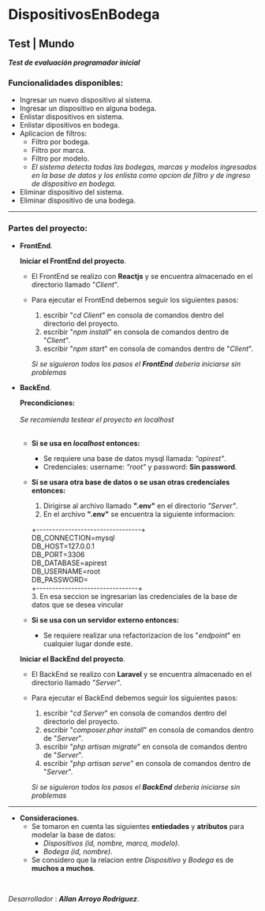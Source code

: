 # DispositivosEnBodega

## Test | Mundo

**_Test de evaluación programador inicial_**

### Funcionalidades disponibles:

- Ingresar un nuevo dispositivo al sistema.
- Ingresar un dispositivo en alguna bodega.
- Enlistar dispositivos en sistema.
- Enlistar dipositivos en bodega.
- Aplicacion de filtros:
    - Filtro por bodega.
    - Filtro por marca.
    - Filtro por modelo.
    - _El sistema detecta todas las bodegas, marcas y modelos ingresados en la base de datos y los enlista como opcion de filtro y de ingreso de dispositivo en bodega._
- Eliminar dispositivo del sistema.
- Eliminar dispositivo de una bodega.

______________________________________________________________________________________________________________________
### Partes del proyecto:

- __FrontEnd__.

    __Iniciar el FrontEnd del proyecto__.

    - El FrontEnd se realizo con __Reactjs__ y se encuentra almacenado en el directorio llamado "_Client_".
    - Para ejecutar el FrontEnd debemos seguir los siguientes pasos:
        1. escribir "_cd Client_" en consola de comandos dentro del directorio del proyecto.
        2. escribir "_npm install_" en consola de comandos dentro de "_Client_".
        3. escribir "_npm start_" en consola de comandos dentro de "_Client_".

        _Si se siguieron todos los pasos el __FrontEnd__ deberia iniciarse sin problemas_

- __BackEnd__.

    __Precondiciones:__ 
    <br/>
    <br/>
    _Se recomienda testear el proyecto en localhost_
    <br/>
    <br/>
    - __Si se usa en _localhost_ entonces:__ <br/>
        - Se requiere una base de datos mysql llamada: _"apirest"_. <br/>
        - Credenciales: username: _"root"_ y password: **Sin password**.

    - __Si se usara otra base de datos o se usan otras credenciales entonces:__ <br/>
        1. Dirigirse al archivo llamado __".env"__ en el directorio _"Server"_. <br/>
        2. En el archivo __".env"__ se encuentra la siguiente informacion: <br/> 

        +---------------------------------+<br/>
        DB_CONNECTION=mysql <br/>
        DB_HOST=127.0.0.1 <br/>
        DB_PORT=3306 <br/>
        DB_DATABASE=apirest <br/>
        DB_USERNAME=root <br/>
        DB_PASSWORD=
        <br/>+--------------------------------+<br/>
        3. En esa seccion se ingresarian las credenciales de la base de datos que se desea vincular <br/>

    - __Si se usa con un servidor externo entonces:__
        - Se requiere realizar una refactorizacion de los "_endpoint_" en cualquier lugar donde este. <br/>

    __Iniciar el BackEnd del proyecto__.

    - El BackEnd se realizo con __Laravel__ y se encuentra almacenado en el directorio llamado "_Server_".
    - Para ejecutar el BackEnd debemos seguir los siguientes pasos:
        1. escribir "_cd Server_" en consola de comandos dentro del directorio del proyecto.
        2. escribir "_composer.phar install_" en consola de comandos dentro de "_Server_".
        3. escribir "_php artisan migrate_" en consola de comandos dentro de "_Server_".
        4. escribir "_php artisan serve_" en consola de comandos dentro de "_Server_".

        _Si se siguieron todos los pasos el __BackEnd__ deberia iniciarse sin problemas_

______________________________________________________________________________________________________________________

- __Consideraciones__.
    - Se tomaron en cuenta las siguientes **entiedades** y **atributos** para modelar la base de datos:
        - _Dispositivos (id, nombre, marca, modelo)_.
        - _Bodega (id, nombre)_.
    - Se considero que la relacion entre _Dispositivo_ y _Bodega_ es de **muchos a muchos**.
<br>

_Desarrollador_ : **_Allan Arroyo Rodriguez_**.